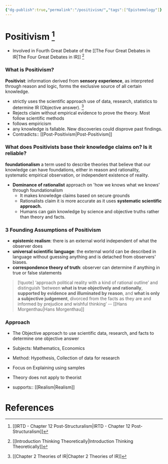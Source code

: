 ```yaml
---
{"dg-publish":true,"permalink":"/positivism/","tags":["Epistemology"]}
---
```


# Positivism [^1]

- Involved in Fourth Great Debate of the [[The Four Great Debates in IR\|The Four Great Debates in IR]] [^2]

### What is Positivism?

**Positivist**: information derived from **sensory experience**, as interpreted through reason and logic, forms the exclusive source of all certain knowledge.

- strictly uses the scientific approach use of data, research, statistics to determine IR (Objective answer). [^3]
- Rejects claim without empirical evidence to prove the theory. Most follow scientific methods
- follows empiricism
- any knowledge is fallable. New discoveries could disprove past findings.
- Contradicts:: [[Post-Positivism\|Post-Positivism]]

### What does Positivists base their knowledge claims on? Is it reliable?

**foundationalism** a term used to describe theories that believe that our knowledge can have foundations, either in reason and rationality, systematic empirical observation, or independent existence of reality.

- **Dominance of rationalist** approach on 'how we knows what we knows' through foundationalism
    - It makes knowledge claims based on secure grounds
    - Rationalists claim it is more accurate as it uses **systematic scientific approach.**
    - Humans can gain knowledge by science and objective truths rather than theory and facts.

### 3 Founding Assumptions of Positivism

- **epistemic realism**: there is an external world independent of what the observer does
- **universal scientific language**: the external world can be described in language without guessing anything and is detached from observers' biases.
- **correspondence theory of truth**: observer can determine if anything in true or false statements

>[!quote] ‘approach political reality with a kind of rational outline’ and distinguish ‘between **what is true objectively and rationally**, **supported by evidence and illuminated by reason**, and **what is only a subjective judgement**, divorced from the facts as they are and informed by prejudice and wishful thinking’
>-- [[Hans Morgenthau\|Hans Morgenthau]]
> 

### **Approach**

- The Objective approach to use scientific data, research, and facts to determine one objective answer
- Subjects: Mathematics, Economics
- Method: Hypothesis, Collection of data for research
- Focus on Explaining using samples
- Theory does not apply to theorist

- supports:: [[Realism\|Realism]]
# References

[^1]: [[IRTD - Chapter 12 Post-Structuralism\|IRTD - Chapter 12 Post-Structuralism]] 

[^2]: [[Introduction Thinking Theoretically\|Introduction Thinking Theoretically]] 

[^3]: [[Chapter 2 Theories of IR\|Chapter 2 Theories of IR]]